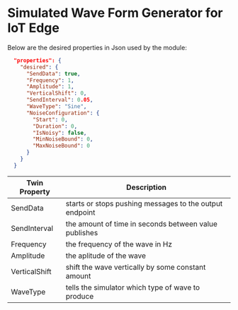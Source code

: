 # Simulated Wave Form Generator for IoT Edge


Below are the desired properties in Json used by the module:

```json
  "properties": {
    "desired": {
      "SendData": true,
      "Frequency": 1,
      "Amplitude": 1,
      "VerticalShift": 0,
      "SendInterval": 0.05,
      "WaveType": "Sine",
      "NoiseConfiguration": {
        "Start": 0,
        "Duration": 0,
        "IsNoisy": false,
        "MinNoiseBound": 0,
        "MaxNoiseBound": 0
      }
    }
  }
```

| Twin Property  | Description |
| ------------- | ------------- |
| SendData  | starts or stops pushing messages to the output endpoint  |
| SendInterval  | the amount of time in seconds between value publishes  |
| Frequency  | the frequency of the wave in Hz  |
| Amplitude  | the aplitude of the wave |
| VerticalShift  | shift the wave vertically by some constant amount  |
| WaveType  | tells the simulator which type of wave to produce  |
